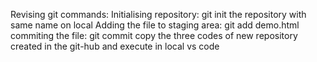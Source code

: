 Revising git commands:
Initialising repository: git init the repository with same name on local
Adding the file to staging area: git add demo.html
commiting the file: git commit
copy the three codes of new repository created in the git-hub and execute in local vs code
